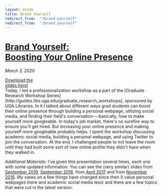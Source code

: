 ```yaml
---
layout: aside
title: Brand Yourself
redirect_from:  "/brand-yourself"
redirect_from:  "/brand_yourself"
---
```


# [Brand Yourself:<br/>Boosting Your Online Presence](/downloads/200303-brand-yourself_linguistics.pdf)

*March 3, 2020*

<div class="biglink"><a href="/downloads/200303-brand-yourself_linguistics.pdf" title="download slideshow" class="nodot">Download the <br />slides here!</a></div>
Today, I led a professionalization workshop as a part of the [Graduate Research Workshop Series](http://guides.libs.uga.edu/graduate_research_workshops), sponsored by UGA Libraries. In it I talked about different ways grad students can boost their online presence through building a personal webpage, utilizing social media, and finding their field's conversation---basically, how to make yourself more googleable. In today's job market, there's no surefire way to ensure you'll get hired. But increasing your online presence and making yourself more googleable probably helps. I spent the workshop discussing academic social media, building a personal webpage, and using Twitter to join the conversation. At the end, I challenged people to not leave the room until they had built some sort of new online profile they didn't have when they walked in.

*Additional Materials*: I've given this presentation several times, each one with some updated information. You can see the (very similar) slides from [September 2019](/downloads/190920-brand-yourself.pdf), [September 2018](/downloads/180928-brand-yourself.pdf), from [April 2017](/downloads/170413-brand-yourself.pdf) and from [November 2016](/blog/brand-yourself-1). My views on a few things have changed since then (I value personal webpages more and academic social media less) and there are a few topics that were cut in the latest version.